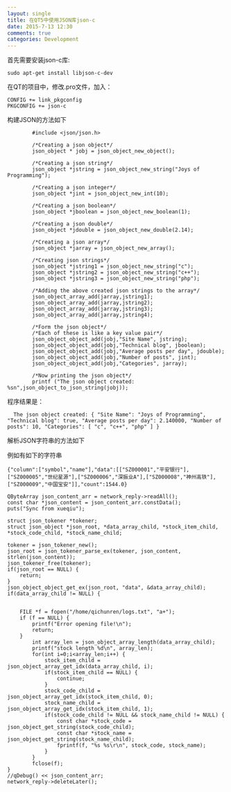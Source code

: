 ```yaml
---
layout: single
title: 在QT5中使用JSON库json-c
date: 2015-7-13 12:30
comments: true
categories: Development
---
```


首先需要安装json-c库:

    sudo apt-get install libjson-c-dev


在QT的项目中，修改.pro文件，加入：
    
    CONFIG += link_pkgconfig
    PKGCONFIG += json-c

构建JSON的方法如下    


            #include <json/json.h>
            
            /*Creating a json object*/
            json_object * jobj = json_object_new_object();

            /*Creating a json string*/
            json_object *jstring = json_object_new_string("Joys of Programming");

            /*Creating a json integer*/
            json_object *jint = json_object_new_int(10);

            /*Creating a json boolean*/
            json_object *jboolean = json_object_new_boolean(1);

            /*Creating a json double*/
            json_object *jdouble = json_object_new_double(2.14);

            /*Creating a json array*/
            json_object *jarray = json_object_new_array();

            /*Creating json strings*/
            json_object *jstring1 = json_object_new_string("c");
            json_object *jstring2 = json_object_new_string("c++");
            json_object *jstring3 = json_object_new_string("php");

            /*Adding the above created json strings to the array*/
            json_object_array_add(jarray,jstring1);
            json_object_array_add(jarray,jstring2);
            json_object_array_add(jarray,jstring3);
            json_object_array_add(jarray,jstring4);

            /*Form the json object*/
            /*Each of these is like a key value pair*/
            json_object_object_add(jobj,"Site Name", jstring);
            json_object_object_add(jobj,"Technical blog", jboolean);
            json_object_object_add(jobj,"Average posts per day", jdouble);
            json_object_object_add(jobj,"Number of posts", jint);
            json_object_object_add(jobj,"Categories", jarray);

            /*Now printing the json object*/
            printf ("The json object created: %sn",json_object_to_json_string(jobj));    
            
            
程序结果是：

      The json object created: { "Site Name": "Joys of Programming", "Technical blog": true, "Average posts per day": 2.140000, "Number of posts": 10, "Categories": [ "c", "c++", "php" ] }
      
解析JSON字符串的方法如下

例如有如下的字符串

```
{"column":["symbol","name"],"data":[["SZ000001","平安银行"],["SZ000005","世纪星源"],["SZ000006","深振业A"],["SZ000008","神州高铁"],["SZ000009","中国宝安"]],"count":1544.0}      
```
                
                
    QByteArray json_content_arr = network_reply->readAll();
    const char *json_content = json_content_arr.constData();
    puts("Sync from xueqiu");

    struct json_tokener *tokener;
    struct json_object *json_root, *data_array_child, *stock_item_child, *stock_code_child, *stock_name_child;

    tokener = json_tokener_new();
    json_root = json_tokener_parse_ex(tokener, json_content, strlen(json_content));
    json_tokener_free(tokener);
    if(json_root == NULL) {
        return;
    }
    json_object_object_get_ex(json_root, "data", &data_array_child);
    if(data_array_child != NULL) {


        FILE *f = fopen("/home/qichunren/logs.txt", "a+");
        if (f == NULL) {
            printf("Error opening file!\n");
            return;
        }
            int array_len = json_object_array_length(data_array_child);
            printf("stock length %d\n", array_len);
            for(int i=0;i<array_len;i++) {
                stock_item_child = json_object_array_get_idx(data_array_child, i);
                if(stock_item_child == NULL) {
                    continue;
                }
                stock_code_child = json_object_array_get_idx(stock_item_child, 0);
                stock_name_child = json_object_array_get_idx(stock_item_child, 1);
                if(stock_code_child != NULL && stock_name_child != NULL) {
                    const char *stock_code = json_object_get_string(stock_code_child);
                    const char *stock_name = json_object_get_string(stock_name_child);
                    fprintf(f, "%s %s\r\n", stock_code, stock_name);
                }
            }
            fclose(f);
    }
    //qDebug() << json_content_arr;
    network_reply->deleteLater();
    
    
    
    
